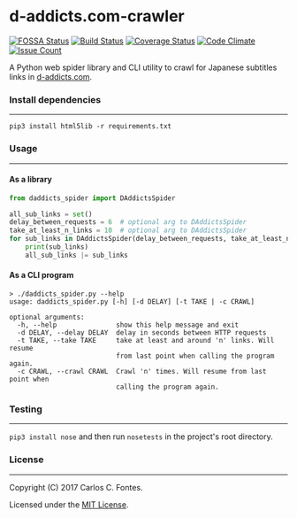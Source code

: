d-addicts.com-crawler
=======
[![FOSSA Status](https://app.fossa.io/api/projects/git%2Bhttps%3A%2F%2Fgithub.com%2Fkanasubs%2Fd-addicts.com-crawler.svg?type=small)](https://app.fossa.io/projects/git%2Bhttps%3A%2F%2Fgithub.com%2Fkanasubs%2Fd-addicts.com-crawler?ref=badge_small)
[![Build Status](https://travis-ci.org/kanasubs/d-addicts.com-crawler.svg?branch=master)](https://travis-ci.org/kanasubs/d-addicts.com-crawler)
[![Coverage Status](https://coveralls.io/repos/github/kanasubs/d-addicts.com-crawler/badge.svg?branch=master)](https://coveralls.io/github/kanasubs/d-addicts.com-crawler?branch=master)
[![Code Climate](https://codeclimate.com/github/kanasubs/d-addicts.com-crawler/badges/gpa.svg)](https://codeclimate.com/github/kanasubs/d-addicts.com-crawler)
[![Issue Count](https://codeclimate.com/github/kanasubs/d-addicts.com-crawler/badges/issue_count.svg)](https://codeclimate.com/github/kanasubs/d-addicts.com-crawler)

A Python web spider library and CLI utility to crawl for Japanese subtitles links in [d-addicts.com](https://www.d-addicts.com/).

### Install dependencies
-------
```
pip3 install html5lib -r requirements.txt
```

### Usage
-------
#### As a library
```python
from daddicts_spider import DAddictsSpider

all_sub_links = set()
delay_between_requests = 6  # optional arg to DAddictsSpider
take_at_least_n_links = 10  # optional arg to DAddictsSpider
for sub_links in DAddictsSpider(delay_between_requests, take_at_least_n_links):
    print(sub_links)
    all_sub_links |= sub_links
```

#### As a CLI program
```
> ./daddicts_spider.py --help
usage: daddicts_spider.py [-h] [-d DELAY] [-t TAKE | -c CRAWL]

optional arguments:
  -h, --help               show this help message and exit
  -d DELAY, --delay DELAY  delay in seconds between HTTP requests
  -t TAKE, --take TAKE     take at least and around 'n' links. Will resume
                           from last point when calling the program again.
  -c CRAWL, --crawl CRAWL  Crawl 'n' times. Will resume from last point when
                           calling the program again.
```

### Testing
-------
`pip3 install nose` and then run `nosetests` in the project's root directory.

### License
-------
Copyright (C) 2017 Carlos C. Fontes.

Licensed under the [MIT License](https://opensource.org/licenses/MIT).
